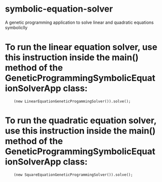 # symbolic-equation-solver
A genetic programming application to solve linear and quadratic equations symboliclly

# To run the linear equation solver, use this instruction inside the main() method of the GeneticProgrammingSymbolicEquationSolverApp class:
        (new LinearEquationGeneticProgammingSolver()).solve();

# To run the quadratic equation solver, use this instruction inside the main() method of the GeneticProgrammingSymbolicEquationSolverApp class:
        (new SquareEquationGeneticProgrammingSolver()).solve();
